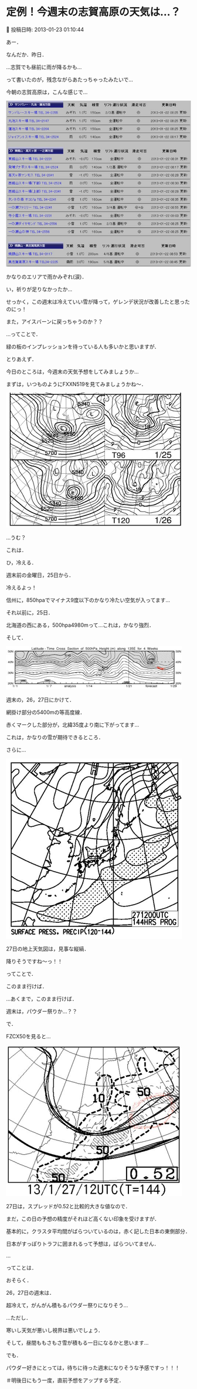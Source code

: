 # 定例！今週末の志賀高原の天気は…？

📅 投稿日時: 2013-01-23 01:10:44

あー．


なんだか．昨日．


…志賀でも昼前に雨が降るかも…


って書いたのが，残念ながらあたっちゃったみたいで…





今朝の志賀高原は，こんな感じで…




![9f12c91c5b16e5f3665a2fda9457d9d5.jpg](images/9f12c91c5b16e5f3665a2fda9457d9d5.jpg)




かなりのエリアで雨かみぞれ(涙)．


い，祈りが足りなかったか…





せっかく，この週末は冷えていい雪が降って，ゲレンデ状況が改善したと思ったのにっ！


また，アイスバーンに戻っちゃうのか？？





…ってことで．


緑の板のインプレッションを待っている人も多いかと思いますが．


とりあえず．


今日のところは，今週末の天気予想をしてみましょうか…





まずは，いつものようにFXXN519を見てみましょうかね～．




![047a50cae99ed95cd0f081479ddd258f.jpg](images/047a50cae99ed95cd0f081479ddd258f.jpg)




…うむ？


これは．


ひ，冷える．


週末前の金曜日，25日から．


冷えるよっ！


信州に，850hpaでマイナス9度以下のかなり冷たい空気が入ってます…





それ以前に，25日．


北海道の西にある，500hpa4980mって…これは，かなり強烈．





そして．




![9d6164b6bb2f80543a2554623ee7d291.jpg](images/9d6164b6bb2f80543a2554623ee7d291.jpg)




週末の，26，27日にかけて．


網掛け部分の5400mの等高度線．


赤くマークした部分が，北緯35度より南に下がってます…


これは，かなりの雪が期待できるところ．





さらに…




![6bcec1caae8cf0a083f2bb9ac976099b.jpg](images/6bcec1caae8cf0a083f2bb9ac976099b.jpg)




27日の地上天気図は，見事な縦縞．


降りそうですね～っ！！





ってことで．


このまま行けば．


…あくまで，このまま行けば．


週末は，パウダー祭りか…？？





で．


FZCX50を見ると…




![21cb9dd50b6111a8b1d7d79fb83db597.jpg](images/21cb9dd50b6111a8b1d7d79fb83db597.jpg)




27日は，スプレッドが0.52と比較的大きな値なので．


まだ，この日の予想の精度がそれほど高くない印象を受けますが．


基本的に，クラスタ平均間がばらついているのは，赤く記した日本の東側部分．


日本がすっぽりトラフに囲まれるって予想は，ばらついてません．





…


ってことは．


おそらく．


26，27日の週末は．


超冷えて，がんがん積もるパウダー祭りになりそう…





…ただし．


寒いし天気が悪いし視界は悪いでしょう．


そして，昼間ももさもさ雪が積もる一日になるかと思います…





でも．


パウダー好きにとっては，待ちに待った週末になりそうな予感ですっ！！！





＃明後日にもう一度，直前予想をアップする予定．
